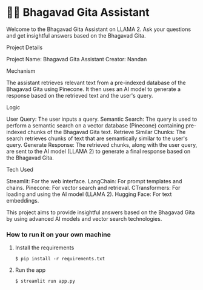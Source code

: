 # 🎈📖 Bhagavad Gita Assistant

Welcome to the Bhagavad Gita Assistant on LLAMA 2. Ask your questions and get insightful answers based on the Bhagavad Gita.

Project Details

Project Name: Bhagavad Gita Assistant 
Creator: Nandan

Mechanism

The assistant retrieves relevant text from a pre-indexed database of the Bhagavad Gita using Pinecone. It then uses an AI model to generate a response based on the retrieved text and the user's query.

Logic

User Query: The user inputs a query.
Semantic Search: The query is used to perform a semantic search on a vector database (Pinecone) containing pre-indexed chunks of the Bhagavad Gita text.
Retrieve Similar Chunks: The search retrieves chunks of text that are semantically similar to the user's query.
Generate Response: The retrieved chunks, along with the user query, are sent to the AI model (LLAMA 2) to generate a final response based on the Bhagavad Gita.

Tech Used

Streamlit: For the web interface.
LangChain: For prompt templates and chains.
Pinecone: For vector search and retrieval.
CTransformers: For loading and using the AI model (LLAMA 2).
Hugging Face: For text embeddings.

This project aims to provide insightful answers based on the Bhagavad Gita by using advanced AI models and vector search technologies.

### How to run it on your own machine

1. Install the requirements

   ```
   $ pip install -r requirements.txt
   ```

2. Run the app

   ```
   $ streamlit run app.py
   ```
